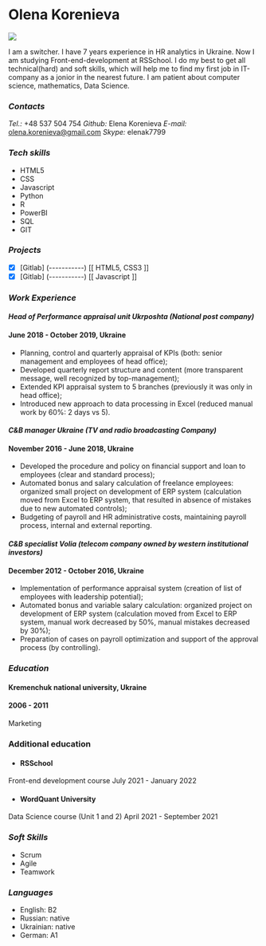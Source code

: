 # **Olena Korenieva**
![](file:///C:/Users/elena-apelsinchik/Desktop/education/rsschool-cv111/photo.jpg)

I am a switcher. I have 7 years experience in HR analytics in Ukraine. Now I am studying Front-end-development at RSSchool. 
I do my best to get all technical(hard) and soft skills, which will help me to find my first job in IT-company as a jonior 
in the nearest future. I am patient about computer science, mathematics, Data Science.

### *Contacts*
 *Tel.:* +48 537 504 754 
 *Github:* Elena Korenieva
 *E-mail:* olena.korenieva@gmail.com
 *Skype:* elenak7799

### *Tech skills*
* HTML5 
* CSS  
* Javascript
* Python
* R
* PowerBI
* SQL
* GIT

### *Projects*
- [x] [Gitlab] (-----------)  [[ HTML5, CSS3 ]]
- [x] [Gitlab] (-----------)  [[ Javascript ]]

### *Work Experience*
#### *Head of Performance appraisal unit Ukrposhta (National post company)*
#### June 2018 - October 2019, Ukraine
* Planning, control and quarterly appraisal of KPIs (both: senior management and employees of head office);
* Developed quarterly report structure and content (more transparent message, well recognized by top-management);
* Extended KPI appraisal system to 5 branches (previously it was only in head office);
* Introduced new approach to data processing in Excel (reduced manual work by 60%: 2 days vs 5).

#### *C&B manager Ukraine (TV and radio broadcasting Company)*
#### November 2016 - June 2018, Ukraine
* Developed the procedure and policy on financial support and loan to employees (clear and standard process);
* Automated bonus and salary calculation of freelance employees: organized small project on development of ERP system (calculation moved from Excel to ERP system, that resulted in absence of mistakes due to new automated controls);
* Budgeting of payroll and HR administrative costs, maintaining payroll process, internal and external reporting.

#### *C&B specialist Volia (telecom company owned by western institutional investors)*
#### December 2012 - October 2016, Ukraine
* Implementation of performance appraisal system (creation of list of employees with leadership potential);
* Automated bonus and variable salary calculation: organized project on development of ERP system (calculation moved from Excel to ERP system, manual work decreased by 50%, manual mistakes decreased by 30%);
* Preparation of cases on payroll optimization and support of the approval process (by controlling).

### *Education*
#### Kremenchuk national university, Ukraine
#### 2006 - 2011
Marketing

### Additional education
* #### RSSchool
Front-end development course
July 2021 - January 2022

* #### WordQuant University
Data Science course (Unit 1 and 2)
April 2021 - September 2021

### *Soft Skills*
* Scrum
* Agile
* Teamwork

### *Languages*
* English: B2
* Russian: native
* Ukrainian: native
* German: A1

